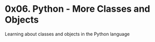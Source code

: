 # 0x06. Python - More Classes and Objects
Learning about classes and objects in the Python language
